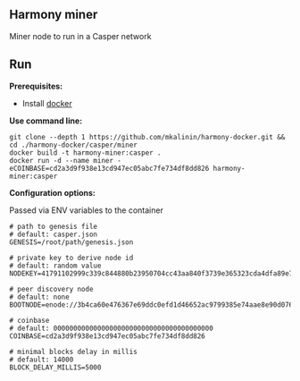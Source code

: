 ## Harmony miner
Miner node to run in a Casper network

## Run

**Prerequisites:**
- Install [docker](https://docs.docker.com/install/)

**Use command line:**
```
git clone --depth 1 https://github.com/mkalinin/harmony-docker.git && cd ./harmony-docker/casper/miner
docker build -t harmony-miner:casper .
docker run -d --name miner -eCOINBASE=cd2a3d9f938e13cd947ec05abc7fe734df8dd826 harmony-miner:casper
```

**Configuration options:**

Passed via ENV variables to the container
```
# path to genesis file
# default: casper.json
GENESIS=/root/path/genesis.json

# private key to derive node id
# default: random value
NODEKEY=41791102999c339c844880b23950704cc43aa840f3739e365323cda4dfa89e7a

# peer discovery node
# default: none
BOOTNODE=enode://3b4ca60e476367e69ddc0efd1d46652ac9799385e74aae8e90d076c7a3983d0f1e6901785097d6015032b14078164287dff714e194efb420fc70abd7d3e132b9@172.30.250.2:30303

# coinbase
# default: 0000000000000000000000000000000000000000
COINBASE=cd2a3d9f938e13cd947ec05abc7fe734df8dd826

# minimal blocks delay in millis
# default: 14000
BLOCK_DELAY_MILLIS=5000
```
